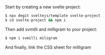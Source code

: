 Start by creating a new svelte project:

```bash
$ npx degit sveltejs/template svelte-project
$ cd svelte-project && npm i
```

Then add svmilli and milligram to your project:
```bash
$ npm i svmilli miligram
```

And finally, link the CSS sheet for milligram